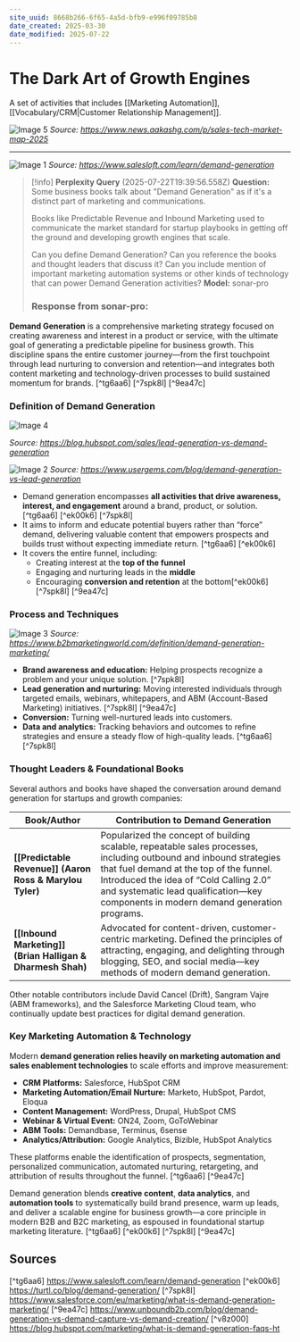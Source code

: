 ```yaml
---
site_uuid: 8668b266-6f65-4a5d-bfb9-e996f09785b8
date_created: 2025-03-30
date_modified: 2025-07-22
---
```

# The Dark Art of Growth Engines

A set of activities that includes [[Marketing Automation]], [[Vocabulary/CRM|Customer Relationship Management]]. 

![Image 5](https://substackcdn.com/image/fetch/$s_!EnFR!,f_auto,q_auto:good,fl_progressive:steep/https%3A%2F%2Fsubstack-post-media.s3.amazonaws.com%2Fpublic%2Fimages%2F99a175c9-ba8e-42e9-9aff-fc36a7b6e345_3600x4500.png)
*Source: https://www.news.aakashg.com/p/sales-tech-market-map-2025*


***

![Image 1](https://images.contentstack.io/v3/assets/blt48e9deb40787970b/bltd8dcc8d8d7d2c3aa/668beca562008a0af210e90f/demand-gen-chart.jpg)
*Source: https://www.salesloft.com/learn/demand-generation*

> [!info] **Perplexity Query** (2025-07-22T19:39:56.558Z)
> **Question:**
> Some business books talk about "Demand Generation" as if it's a distinct part of marketing and communications.  
> 
> Books like Predictable Revenue and Inbound Marketing used to communicate the market standard for startup playbooks in getting off the ground and developing growth engines that scale.  
> 
> Can you define Demand Generation?  Can you reference the books and thought leaders that discuss it?  Can you include mention of important marketing automation systems or other kinds of technology that can power Demand Generation activities?
> **Model:** sonar-pro
> 
> ### **Response from sonar-pro**:

**Demand Generation** is a comprehensive marketing strategy focused on creating awareness and interest in a product or service, with the ultimate goal of generating a predictable pipeline for business growth. This discipline spans the entire customer journey—from the first touchpoint through lead nurturing to conversion and retention—and integrates both content marketing and technology-driven processes to build sustained momentum for brands. [^tg6aa6] [^7spk8l] [^9ea47c]

### Definition of Demand Generation


![Image 4](https://www.hubspot.com/hs-fs/hubfs/demand%20gen%20vs%20lead%20gen.jpg?width=533&name=demand%20gen%20vs%20lead%20gen.jpg)

*Source: https://blog.hubspot.com/sales/lead-generation-vs-demand-generation*




![Image 2](https://cdn.prod.website-files.com/644c4b3029d4e70af4742707/66d1d1bacc243eb1dc0416a3_644c4b3129d4e76a7b743124_Demand%2520Generation%2520vs%2520Lead%2520Generation_blog_inline_C.webp)
*Source: https://www.usergems.com/blog/demand-generation-vs-lead-generation*


- Demand generation encompasses **all activities that drive awareness, interest, and engagement** around a brand, product, or solution. [^tg6aa6] [^ek00k6] [^7spk8l]
- It aims to inform and educate potential buyers rather than “force” demand, delivering valuable content that empowers prospects and builds trust without expecting immediate return. [^tg6aa6] [^ek00k6]
- It covers the entire funnel, including:
  - Creating interest at the **top of the funnel**
  - Engaging and nurturing leads in the **middle**
  - Encouraging **conversion and retention** at the bottom[^ek00k6] [^7spk8l] [^9ea47c]

### Process and Techniques

![Image 3](https://www.b2bmarketingworld.com/wp-content/uploads/Demand-Generation_highres.png)
*Source: https://www.b2bmarketingworld.com/definition/demand-generation-marketing/*



- **Brand awareness and education:** Helping prospects recognize a problem and your unique solution. [^7spk8l]
- **Lead generation and nurturing:** Moving interested individuals through targeted emails, webinars, whitepapers, and ABM (Account-Based Marketing) initiatives. [^7spk8l] [^9ea47c]
- **Conversion:** Turning well-nurtured leads into customers.
- **Data and analytics:** Tracking behaviors and outcomes to refine strategies and ensure a steady flow of high-quality leads. [^tg6aa6] [^7spk8l]

### Thought Leaders & Foundational Books

Several authors and books have shaped the conversation around demand generation for startups and growth companies:

| Book/Author                                                | Contribution to Demand Generation                                                                                                                                                                                                                                                               |
| ---------------------------------------------------------- | ----------------------------------------------------------------------------------------------------------------------------------------------------------------------------------------------------------------------------------------------------------------------------------------------- |
| **[[Predictable Revenue]] (Aaron Ross & Marylou Tyler)**   | Popularized the concept of building scalable, repeatable sales processes, including outbound and inbound strategies that fuel demand at the top of the funnel. Introduced the idea of “Cold Calling 2.0” and systematic lead qualification—key components in modern demand generation programs. |
| **[[Inbound Marketing]] (Brian Halligan & Dharmesh Shah)** | Advocated for content-driven, customer-centric marketing. Defined the principles of attracting, engaging, and delighting through blogging, SEO, and social media—key methods of modern demand generation.                                                                                       |


Other notable contributors include David Cancel (Drift), Sangram Vajre (ABM frameworks), and the Salesforce Marketing Cloud team, who continually update best practices for digital demand generation.

### Key Marketing Automation & Technology

Modern **demand generation relies heavily on marketing automation and sales enablement technologies** to scale efforts and improve measurement:

- **CRM Platforms:** Salesforce, HubSpot CRM
- **Marketing Automation/Email Nurture:** Marketo, HubSpot, Pardot, Eloqua
- **Content Management:** WordPress, Drupal, HubSpot CMS
- **Webinar & Virtual Event:** ON24, Zoom, GoToWebinar
- **ABM Tools:** Demandbase, Terminus, 6sense
- **Analytics/Attribution:** Google Analytics, Bizible, HubSpot Analytics

These platforms enable the identification of prospects, segmentation, personalized communication, automated nurturing, retargeting, and attribution of results throughout the funnel. [^tg6aa6] [^9ea47c]

Demand generation blends **creative content**, **data analytics**, and **automation tools** to systematically build brand presence, warm up leads, and deliver a scalable engine for business growth—a core principle in modern B2B and B2C marketing, as espoused in foundational startup marketing literature. [^tg6aa6] [^ek00k6] [^7spk8l] [^9ea47c]

## Sources

[^tg6aa6] https://www.salesloft.com/learn/demand-generation
[^ek00k6] https://turtl.co/blog/demand-generation/
[^7spk8l] https://www.salesforce.com/eu/marketing/what-is-demand-generation-marketing/
[^9ea47c] https://www.unboundb2b.com/blog/demand-generation-vs-demand-capture-vs-demand-creation/
[^v8z000] https://blog.hubspot.com/marketing/what-is-demand-generation-faqs-ht
